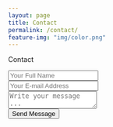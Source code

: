 ```yaml
---
layout: page
title: Contact
permalink: /contact/
feature-img: "img/color.png"
---
```


Contact

<form action="https://getsimpleform.com/messages?form_api_token=form_api_token=507c49c46e77f83c71f31ac957c77fef" method="post">
  <!-- the redirect_to is optional, the form will redirect to the referrer on submission -->
  <input type='hidden' name='redirect_to' value='https://npratt0826.github.io/thank-you/' />

  <input type='text' name='name' placeholder='Your Full Name' />
  <br>
  <input type='email' name='email' placeholder='Your E-mail Address' />
  <br>
  <textarea name='message' placeholder='Write your message ...'></textarea>
  <br>
  <input type='submit' value='Send Message' />
</form>
